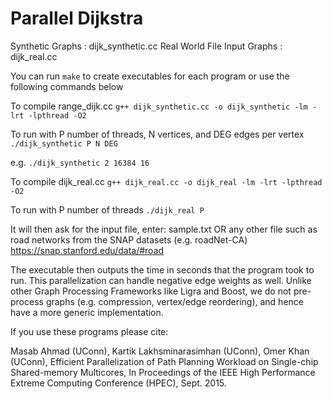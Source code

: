 Parallel Dijkstra
=================

Synthetic Graphs : dijk_synthetic.cc
Real World File Input Graphs : dijk_real.cc

You can run ```make``` to create executables for each program or use the following commands below

To compile range_dijk.cc
  ```g++ dijk_synthetic.cc -o dijk_synthetic -lm -lrt -lpthread -O2```
  
To run with P number of threads, N vertices, and DEG edges per vertex
  ```./dijk_synthetic P N DEG```

e.g. ```./dijk_synthetic 2 16384 16```


To compile dijk_real.cc
  ```g++ dijk_real.cc -o dijk_real -lm -lrt -lpthread -O2```
  
To run with P number of threads
  ```./dijk_real P```
  
  It will then ask for the input file, enter:
  sample.txt
  OR any other file such as road networks from the SNAP datasets (e.g. roadNet-CA)
  https://snap.stanford.edu/data/#road

The executable then outputs the time in seconds that the program took to run.
This parallelization can handle negative edge weights as well.
Unlike other Graph Processing Frameworks like Ligra and Boost, we do not pre-process graphs (e.g. compression, vertex/edge reordering), and hence have a more generic implementation.

If you use these programs please cite:

Masab Ahmad (UConn), Kartik Lakhsminarasimhan (UConn), Omer Khan (UConn), Efficient Parallelization of Path Planning Workload on Single-chip Shared-memory Multicores, In Proceedings of the IEEE High Performance Extreme Computing Conference (HPEC), Sept. 2015.
